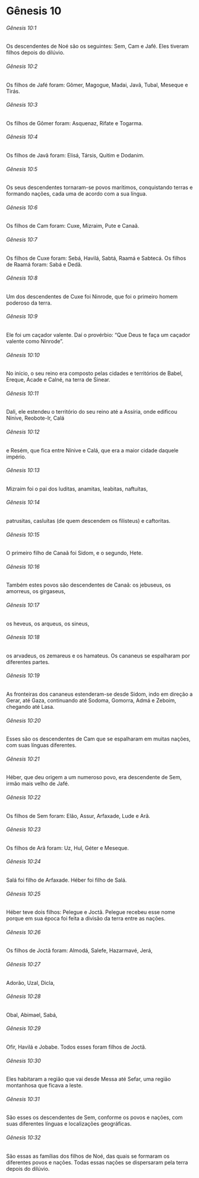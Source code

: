 # Gênesis 10

###### Gênesis 10:1

Os descendentes de Noé são os seguintes: Sem, Cam e Jafé. Eles tiveram filhos depois do dilúvio.

###### Gênesis 10:2

Os filhos de Jafé foram: Gômer, Magogue, Madai, Javã, Tubal, Meseque e Tirás.

###### Gênesis 10:3

Os filhos de Gômer foram: Asquenaz, Rifate e Togarma.

###### Gênesis 10:4

Os filhos de Javã foram: Elisá, Társis, Quitim e Dodanim.

###### Gênesis 10:5

Os seus descendentes tornaram-se povos marítimos, conquistando terras e formando nações, cada uma de acordo com a sua língua.

###### Gênesis 10:6

Os filhos de Cam foram: Cuxe, Mizraim, Pute e Canaã.

###### Gênesis 10:7

Os filhos de Cuxe foram: Sebá, Havilá, Sabtá, Raamá e Sabtecá. Os filhos de Raamá foram: Sabá e Dedã.

###### Gênesis 10:8

Um dos descendentes de Cuxe foi Ninrode, que foi o primeiro homem poderoso da terra.

###### Gênesis 10:9

Ele foi um caçador valente. Daí o provérbio: “Que Deus te faça um caçador valente como Ninrode”.

###### Gênesis 10:10

No início, o seu reino era composto pelas cidades e territórios de Babel, Ereque, Acade e Calné, na terra de Sinear.

###### Gênesis 10:11

Dali, ele estendeu o território do seu reino até a Assíria, onde edificou Nínive, Reobote-Ir, Calá

###### Gênesis 10:12

e Resém, que fica entre Nínive e Calá, que era a maior cidade daquele império.

###### Gênesis 10:13

Mizraim foi o pai dos luditas, anamitas, leabitas, naftuítas,

###### Gênesis 10:14

patrusitas, casluítas (de quem descendem os filisteus) e caftoritas.

###### Gênesis 10:15

O primeiro filho de Canaã foi Sidom, e o segundo, Hete.

###### Gênesis 10:16

Também estes povos são descendentes de Canaã: os jebuseus, os amorreus, os girgaseus,

###### Gênesis 10:17

os heveus, os arqueus, os sineus,

###### Gênesis 10:18

os arvadeus, os zemareus e os hamateus. Os cananeus se espalharam por diferentes partes.

###### Gênesis 10:19

As fronteiras dos cananeus estenderam-se desde Sidom, indo em direção a Gerar, até Gaza, continuando até Sodoma, Gomorra, Admá e Zeboim, chegando até Lasa.

###### Gênesis 10:20

Esses são os descendentes de Cam que se espalharam em muitas nações, com suas línguas diferentes.

###### Gênesis 10:21

Héber, que deu origem a um numeroso povo, era descendente de Sem, irmão mais velho de Jafé.

###### Gênesis 10:22

Os filhos de Sem foram: Elão, Assur, Arfaxade, Lude e Arã.

###### Gênesis 10:23

Os filhos de Arã foram: Uz, Hul, Géter e Meseque.

###### Gênesis 10:24

Salá foi filho de Arfaxade. Héber foi filho de Salá.

###### Gênesis 10:25

Héber teve dois filhos: Pelegue e Joctã. Pelegue recebeu esse nome porque em sua época foi feita a divisão da terra entre as nações.

###### Gênesis 10:26

Os filhos de Joctã foram: Almodá, Salefe, Hazarmavé, Jerá,

###### Gênesis 10:27

Adorão, Uzal, Dicla,

###### Gênesis 10:28

Obal, Abimael, Sabá,

###### Gênesis 10:29

Ofir, Havilá e Jobabe. Todos esses foram filhos de Joctã.

###### Gênesis 10:30

Eles habitaram a região que vai desde Messa até Sefar, uma região montanhosa que ficava a leste.

###### Gênesis 10:31

São esses os descendentes de Sem, conforme os povos e nações, com suas diferentes línguas e localizações geográficas.

###### Gênesis 10:32

São essas as famílias dos filhos de Noé, das quais se formaram os diferentes povos e nações. Todas essas nações se dispersaram pela terra depois do dilúvio.

